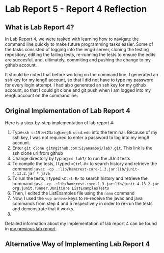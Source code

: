 # Lab Report 5 - Report 4 Reflection

## What is Lab Report 4?
In Lab Report 4, we were tasked with learning how to navigate the command line quickly to make future programming tasks easier. Some of the tasks consisted of logging into the ieng6 server, cloning the testing repository, editing the failing tests, re-running the tests to ensure the edits are succesful, and, ultimately, commiting and pushing the change to my github account.

It should be noted that before working on the command line, I generated an ssh key for my ieng6 account, so that I did not have to type my password for every login attempt. I had also generated an ssh key for my github account, so that I could git clone and git push when I am logged into my ieng6 account on the commandline.

## Original Implementation of Lab Report 4
Here is a step-by-step implementation of lab report 4:
1. Type`ssh cs15lwi23atq@ieng6.ucsd.edu` into the terminal. Because of my ssh key, I was not required to enter a password to log into my ieng6 account.
2. Enter `git clone git@github.com:SiyaKamboj/lab7.git`. This link is the ssh clone url from github
3. Change directory by typing `cd lab7/` to run the JUnit tests
4. To compile the tests, I typed `<Ctrl-R>` to search history and retrieve the command `javac -cp .:lib/hamcrest-core-1.3.jar:lib/junit-4.13.2.jar *.java`
5. To run the tests, I typed `<Ctrl-R>` to search history and retrieve the command `java -cp .:lib/hamcrest-core-1.3.jar:lib/junit-4.13.2.jar org.junit.runner.JUnitCore ListExamplesTests`
6. Then, I edited the ListExamples file using the `nano` command 
7. Now, I used the `<up arrow>` keys to re-receive the javac and java commands from step 4 and 5 respectively in order to re-run the tests and demonstrate that it works. 
8. 



Detailed information about my implementation of lab report 4 can be found in [my previous lab report](https://siyakamboj.github.io/cse15l-lab-reports/LapReport4/LabReport4.html).

## Alternative Way of Implementing Lab Report 4
